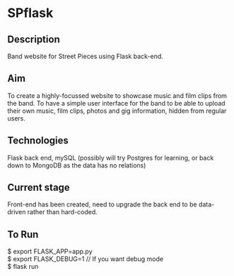 # SPflask

## Description ##
Band website for Street Pieces using Flask back-end.

## Aim ##
To create a highly-focussed website to showcase music and film clips from the band.
To have a simple user interface for the band to be able to upload their own music, film clips, photos and gig information, hidden from regular users.

## Technologies ##
Flask back end, mySQL (possibly will try Postgres for learning, or back down to MongoDB as the data has no relations)

## Current stage ##
Front-end has been created, need to upgrade the back end to be data-driven rather than hard-coded.

## To Run ##
$ export FLASK_APP=app.py <br> 
$ export FLASK_DEBUG=1  // If you want debug mode <br>
$ flask run <br>
